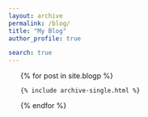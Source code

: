 ```yaml
---
layout: archive
permalink: /blog/
title: "My Blog"
author_profile: true

search: true
---
```



<ul>
  {% for post in site.blogp %}
    
    {% include archive-single.html %}
  {% endfor %}
</ul>
